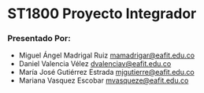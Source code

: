 # ST1800 Proyecto Integrador

### Presentado Por:
- Miguel Ángel Madrigal Ruiz mamadrigar@eafit.edu.co
- Daniel Valencia Vélez dvalenciav@eafit.edu.co
- María José Gutiérrez Estrada mjgutierre@eafit.edu.co
- Mariana Vasquez Escobar mvasqueze@eafit.edu.co

  
